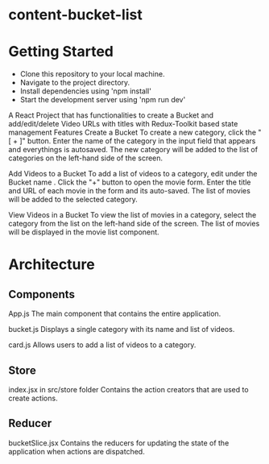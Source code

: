 # content-bucket-list

# Getting Started

* Clone this repository to your local machine.
* Navigate to the project directory.
* Install dependencies using 'npm install'
* Start the development server using 'npm run dev'

A React Project that has functionalities to create a Bucket and add/edit/delete Video URLs with titles with Redux-Toolkit based state management
Features
Create a Bucket
To create a new category, click the "[    +    ]" button. Enter the name of the category in the input field that appears and everythings is autosaved. The new category will be added to the list of categories on the left-hand side of the screen.

Add Videos to a Bucket
To add a list of videos to a category, edit under the  Bucket name . Click the "+" button to open the movie form. Enter the title and URL of each movie in the form and its auto-saved. The list of movies will be added to the selected category.

View Videos in a Bucket
To view the list of movies in a category, select the category from the list on the left-hand side of the screen. The list of movies will be displayed in the movie list component.

# Architecture
## Components
App.js
The main component that contains the entire application.

bucket.js
Displays a single category with its name and list of videos.

card.js
Allows users to add a list of videos to a category.

## Store
index.jsx in src/store folder
Contains the action creators that are used to create actions.

## Reducer
bucketSlice.jsx
Contains the reducers for updating the state of the application when actions are dispatched.

